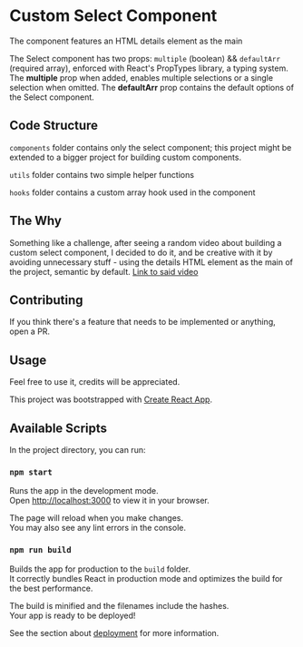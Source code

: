 # Custom Select Component

The component features an HTML details element as the main

The Select component has two props: `multiple` (boolean) && `defaultArr` (required array), enforced with React's PropTypes library, a typing system.
The **multiple** prop when added, enables multiple selections or a single selection when omitted. The **defaultArr** prop contains the default options of the Select component.

## Code Structure

`components` folder contains only the select component; this project might be extended to a bigger project for building custom components.

`utils` folder contains two simple helper functions

`hooks` folder contains a custom array hook used in the component

## The Why

Something like a challenge, after seeing a random video about building a custom select component, I decided to do it, and be creative with it by avoiding unnecessary stuff - using the details HTML element as the main of the project, semantic by default.
[Link to said video](https://youtube.com)

## Contributing

If you think there's a feature that needs to be implemented or anything, open a PR.

## Usage

Feel free to use it, credits will be appreciated.

This project was bootstrapped with [Create React App](https://github.com/facebook/create-react-app).

## Available Scripts

In the project directory, you can run:

### `npm start`

Runs the app in the development mode.\
Open [http://localhost:3000](http://localhost:3000) to view it in your browser.

The page will reload when you make changes.\
You may also see any lint errors in the console.

### `npm run build`

Builds the app for production to the `build` folder.\
It correctly bundles React in production mode and optimizes the build for the best performance.

The build is minified and the filenames include the hashes.\
Your app is ready to be deployed!

See the section about [deployment](https://facebook.github.io/create-react-app/docs/deployment) for more information.
